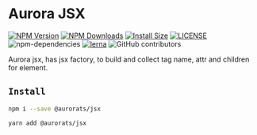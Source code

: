 # Aurora JSX

[![NPM Version][npm-image]][npm-url]
[![NPM Downloads][downloads-image]][downloads-url]
[![Install Size][badge-size]][badge-size]
[![LICENSE][license-img]][license-url]
![npm-dependencies][npm-dep-url]
[![lerna][lerna-img]][lerna-url]
![GitHub contributors][contributors]

[npm-image]: https://img.shields.io/npm/v/@aurorats/jsx.svg
[npm-url]: https://npmjs.org/package/@aurorats/jsx
[downloads-image]: https://img.shields.io/npm/dt/@aurorats/jsx
[downloads-url]: https://npmjs.org/package/@aurorats/jsx
[badge-size]: https://img.shields.io/bundlephobia/min/@aurorats/jsx
[license-img]: https://img.shields.io/github/license/aurorats/aurora
[license-url]: https://github.com/aurorats/aurora/blob/master/LICENSE
[npm-dep-url]: https://img.shields.io/david/aurorats/aurora.svg?maxAge=2592000
[lerna-img]: https://img.shields.io/badge/maintained%20with-lerna-cc00ff.svg
[lerna-url]: https://lerna.js.org/
[contributors]: https://img.shields.io/github/contributors/aurorats/aurora

Aurora jsx, has jsx factory, to build and collect tag name, attr and children for element.

## `Install`

``` bash
npm i --save @aurorats/jsx
```

``` bash
yarn add @aurorats/jsx
```
